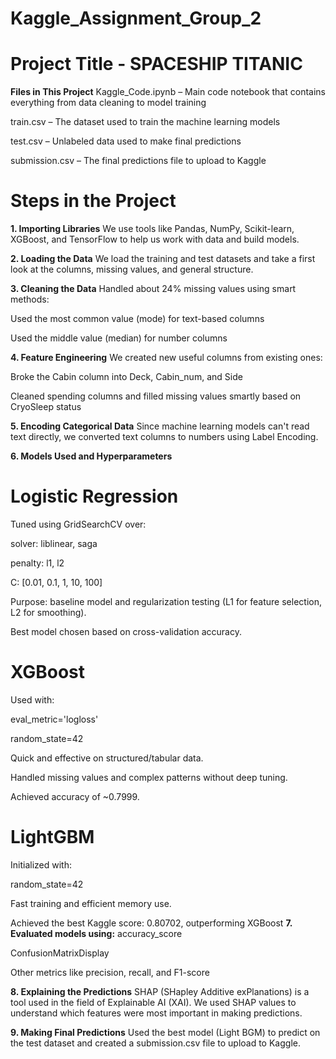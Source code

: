 # Kaggle_Assignment_Group_2
# Project Title - SPACESHIP TITANIC

**Files in This Project**
Kaggle_Code.ipynb – Main code notebook that contains everything from data cleaning to model training

train.csv – The dataset used to train the machine learning models

test.csv – Unlabeled data used to make final predictions

submission.csv – The final predictions file to upload to Kaggle

# Steps in the Project
**1. Importing Libraries**
We use tools like Pandas, NumPy, Scikit-learn, XGBoost, and TensorFlow to help us work with data and build models.

**2. Loading the Data**
We load the training and test datasets and take a first look at the columns, missing values, and general structure.

**3. Cleaning the Data**
Handled about 24% missing values using smart methods:

Used the most common value (mode) for text-based columns

Used the middle value (median) for number columns

**4. Feature Engineering**
We created new useful columns from existing ones:

Broke the Cabin column into Deck, Cabin_num, and Side

Cleaned spending columns and filled missing values smartly based on CryoSleep status

**5. Encoding Categorical Data**
Since machine learning models can't read text directly, we converted text columns to numbers using Label Encoding.

**6.  Models Used and Hyperparameters**
# Logistic Regression

Tuned using GridSearchCV over:

solver: liblinear, saga

penalty: l1, l2

C: [0.01, 0.1, 1, 10, 100]

Purpose: baseline model and regularization testing (L1 for feature selection, L2 for smoothing).

Best model chosen based on cross-validation accuracy.

# XGBoost

Used with:

eval_metric='logloss'

random_state=42

Quick and effective on structured/tabular data.

Handled missing values and complex patterns without deep tuning.

Achieved accuracy of ~0.7999.

# LightGBM

Initialized with:

random_state=42

Fast training and efficient memory use.

Achieved the best Kaggle score: 0.80702, outperforming XGBoost
**7. Evaluated models using:**
accuracy_score

ConfusionMatrixDisplay

Other metrics like precision, recall, and F1-score

**8. Explaining the Predictions**
SHAP (SHapley Additive exPlanations) is a tool used in the field of Explainable AI (XAI).
We used SHAP values to understand which features were most important in making predictions.

**9. Making Final Predictions**
Used the best model (Light BGM) to predict on the test dataset and created a submission.csv file to upload to Kaggle.


